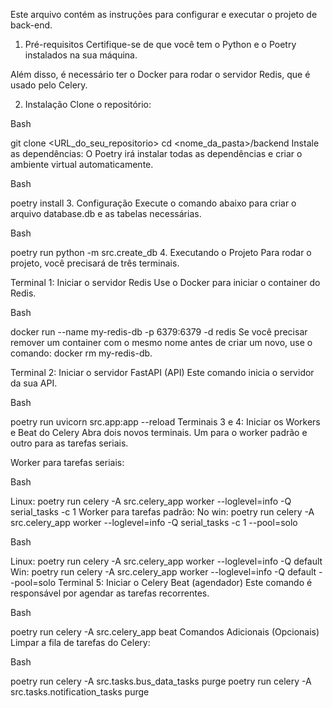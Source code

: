 Este arquivo contém as instruções para configurar e executar o projeto de back-end.

1. Pré-requisitos
Certifique-se de que você tem o Python e o Poetry instalados na sua máquina.

Além disso, é necessário ter o Docker para rodar o servidor Redis, que é usado pelo Celery.

2. Instalação
Clone o repositório:

Bash

git clone <URL_do_seu_repositorio>
cd <nome_da_pasta>/backend
Instale as dependências:
O Poetry irá instalar todas as dependências e criar o ambiente virtual automaticamente.

Bash

poetry install
3. Configuração
Execute o comando abaixo para criar o arquivo database.db e as tabelas necessárias.

Bash

poetry run python -m src.create_db
4. Executando o Projeto
Para rodar o projeto, você precisará de três terminais.

Terminal 1: Iniciar o servidor Redis
Use o Docker para iniciar o container do Redis.

Bash

docker run --name my-redis-db -p 6379:6379 -d redis
Se você precisar remover um container com o mesmo nome antes de criar um novo, use o comando: docker rm my-redis-db.

Terminal 2: Iniciar o servidor FastAPI (API)
Este comando inicia o servidor da sua API.

Bash

poetry run uvicorn src.app:app --reload
Terminais 3 e 4: Iniciar os Workers e Beat do Celery
Abra dois novos terminais. Um para o worker padrão e outro para as tarefas seriais.

Worker para tarefas seriais:

Bash

Linux: poetry run celery -A src.celery_app worker --loglevel=info -Q serial_tasks -c 1
Worker para tarefas padrão:
No win: poetry run celery -A src.celery_app worker --loglevel=info -Q serial_tasks -c 1 --pool=solo

Bash

Linux: poetry run celery -A src.celery_app worker --loglevel=info -Q default
Win: poetry run celery -A src.celery_app worker --loglevel=info -Q default --pool=solo
Terminal 5: Iniciar o Celery Beat (agendador)
Este comando é responsável por agendar as tarefas recorrentes.

Bash

poetry run celery -A src.celery_app beat
Comandos Adicionais (Opcionais)
Limpar a fila de tarefas do Celery:

Bash

poetry run celery -A src.tasks.bus_data_tasks purge
poetry run celery -A src.tasks.notification_tasks purge
